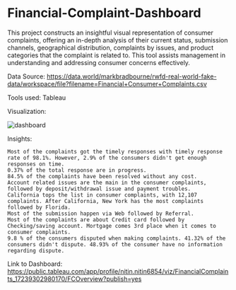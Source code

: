 # Financial-Complaint-Dashboard

This project constructs an insightful visual representation of consumer complaints, offering an in-depth analysis of their current status, submission channels, geographical distribution, complaints by issues, and product categories that the complaint is related to. This tool assists management in understanding and addressing consumer concerns effectively.

Data Source: https://data.world/markbradbourne/rwfd-real-world-fake-data/workspace/file?filename=Financial+Consumer+Complaints.csv

Tools used: Tableau

Visualization: 

![dashboard](https://github.com/user-attachments/assets/0bff53ee-138a-491f-83db-586cc34fecd8)

Insights:

    Most of the complaints got the timely responses with timely response rate of 98.1%. However, 2.9% of the consumers didn't get enough responses on time.
    0.37% of the total response are in progress.
    84.5% of the complaints have been resolved without any cost.
    Account related issues are the main in the consumer complaints, followed by deposit/withdrawal issue and payment troubles.
    California tops the list in consumer complaints, with 12,107 complaints. After California, New York has the most complaints followed by Florida.
    Most of the submission happen via Web followed by Referral.
    Most of the complaints are about Credit card followed by Checking/saving account. Mortgage comes 3rd place when it comes to consumer complaints.
    9.8 % of the consumers disputed when making complaints. 41.32% of the consumers didn't dispute. 48.93% of the consumer have no information regarding dispute.

Link to Dashboard:
https://public.tableau.com/app/profile/nitin.nitin6854/viz/FinancialComplaints_17239302980170/FCOverview?publish=yes

